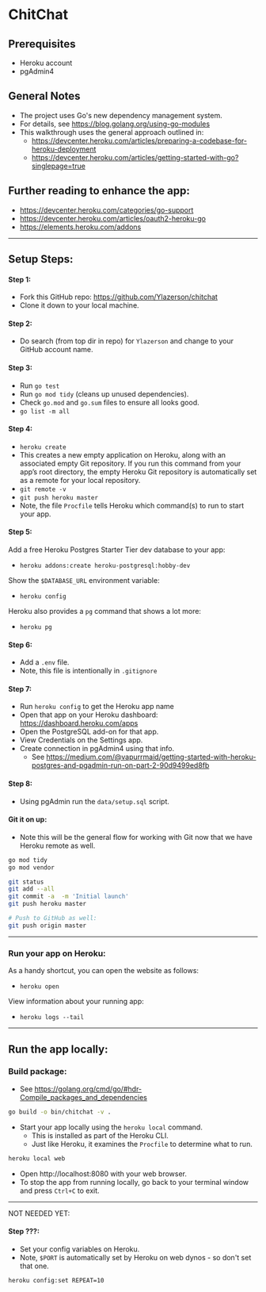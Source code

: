 # ChitChat



## Prerequisites
- Heroku account
- pgAdmin4


## General Notes
- The project uses Go's new dependency management system.
- For details, see https://blog.golang.org/using-go-modules 
- This walkthrough uses the general approach outlined in:     
    - https://devcenter.heroku.com/articles/preparing-a-codebase-for-heroku-deployment
    - https://devcenter.heroku.com/articles/getting-started-with-go?singlepage=true


## Further reading to enhance the app:
- https://devcenter.heroku.com/categories/go-support
- https://devcenter.heroku.com/articles/oauth2-heroku-go
- https://elements.heroku.com/addons

---

## Setup Steps:

#### Step 1:
- Fork this GitHub repo: https://github.com/Ylazerson/chitchat
- Clone it down to your local machine.

#### Step 2:
- Do search (from top dir in repo) for `Ylazerson` and change to your GitHub account name.

#### Step 3:
- Run `go test`
- Run `go mod tidy` (cleans up unused dependencies).
- Check `go.mod` and `go.sum` files to ensure all looks good.
- `go list -m all`


#### Step 4:
- `heroku create`
- This creates a new empty application on Heroku, along with an associated empty Git repository. If you run this command from your app’s root directory, the empty Heroku Git repository is automatically set as a remote for your local repository.
- `git remote -v`
- `git push heroku master`
- Note, the file `Procfile` tells Heroku which command(s) to run to start your app.


#### Step 5:

Add a free Heroku Postgres Starter Tier dev database to your app:
- `heroku addons:create heroku-postgresql:hobby-dev`

Show the `$DATABASE_URL` environment variable:
- `heroku config`

Heroku also provides a `pg` command that shows a lot more:
- `heroku pg`


#### Step 6:
- Add a `.env` file.
- Note, this file is intentionally in `.gitignore`


#### Step 7:
- Run `heroku config` to get the Heroku app name
- Open that app on your Heroku dashboard: https://dashboard.heroku.com/apps
- Open the PostgreSQL add-on for that app.
- View Credentials on the Settings app.
- Create connection in pgAdmin4 using that info.
    - See https://medium.com/@vapurrmaid/getting-started-with-heroku-postgres-and-pgadmin-run-on-part-2-90d9499ed8fb

#### Step 8:
- Using pgAdmin run the `data/setup.sql` script.


#### Git it on up:
- Note this will be the general flow for working with Git now that we have Heroku remote as well.

```sh
go mod tidy
go mod vendor

git status
git add --all
git commit -a  -m 'Initial launch'
git push heroku master

# Push to GitHub as well:
git push origin master
```

---

### Run your app on **Heroku**:

As a handy shortcut, you can open the website as follows:
- `heroku open`

View information about your running app:
- `heroku logs --tail`



--- 

## Run the app locally:

### Build package:
- See https://golang.org/cmd/go/#hdr-Compile_packages_and_dependencies

```sh
go build -o bin/chitchat -v .
```

- Start your app locally using the `heroku local` command.
    - This is installed as part of the Heroku CLI.
    - Just like Heroku, it examines the `Procfile` to determine what to run.

```sh
heroku local web
```

- Open http://localhost:8080 with your web browser. 
- To stop the app from running locally, go back to your terminal window and press `Ctrl+C` to exit.








---
NOT NEEDED YET:

#### Step ???:
 

- Set your config variables on Heroku.
- Note, `$PORT` is automatically set by Heroku on web dynos - so don't set that one.

`heroku config:set REPEAT=10`
